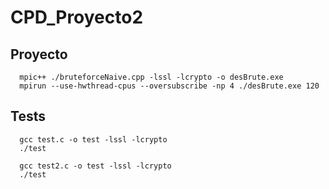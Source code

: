# CPD_Proyecto2

## Proyecto

```
  mpic++ ./bruteforceNaive.cpp -lssl -lcrypto -o desBrute.exe
  mpirun --use-hwthread-cpus --oversubscribe -np 4 ./desBrute.exe 120
```

## Tests
```
  gcc test.c -o test -lssl -lcrypto
  ./test
```
```
  gcc test2.c -o test -lssl -lcrypto
  ./test
```